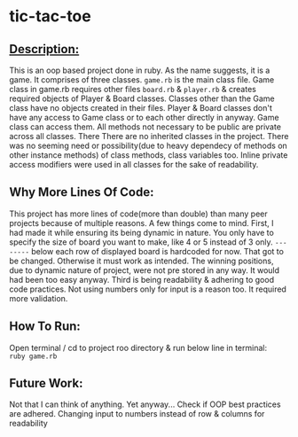 # tic-tac-toe
## <ins>Description:</ins>
  This is an oop based project done in ruby. As the name suggests, it is a game. It comprises of three classes. `game.rb` is the main class file.
  Game class in game.rb requires other files `board.rb` & `player.rb` & creates required objects of Player & Board classes. Classes other than the Game class have no objects created in their files. Player & Board classes don't have any access to Game class or to each other directly in anyway. Game class can access them. All methods not necessary to be public are private across all classes. There There are no inherited classes in the project. There was no seeming need or possibility(due to heavy dependecy of methods on other instance methods) of class methods, class variables  too. Inline private access modifiers were used in all classes for the sake of readability.

  ## Why More Lines Of Code:
  This project has more lines of code(more than double) than many peer projects because of multiple reasons. A few things come to mind. First, I had made it while ensuring its being dynamic in nature. You only have to specify the size of board you want to make, like 4 or 5 instead of 3 only. `--------` below each row of displayed board is hardcoded for now. That got to be changed. Otherwise it must work as intended. The winning positions, due to dynamic nature of project, were not pre stored in any way. It would had been too easy anyway. Third is being readability & adhering to good code practices. Not using numbers only for input is a reason too. It required more validation. 

  ## How To Run:
  Open terminal / cd to project roo directory & run below line in terminal: <br />
  `ruby game.rb`

  ## Future Work:
  Not that I can think of anything. Yet anyway...
  Check if OOP best practices are adhered.
  Changing input to numbers instead of row & columns for readability


